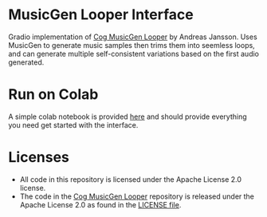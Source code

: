# MusicGen Looper Interface
Gradio implementation of [Cog MusicGen Looper](https://github.com/andreasjansson/cog-musicgen-looper) by Andreas Jansson. Uses MusicGen to generate music samples then trims them into seemless loops, and can generate multiple self-consistent variations based on the first audio generated.

# Run on Colab
A simple colab notebook is provided [here](https://colab.research.google.com/drive/1cGaPjpETt0eBr1RPXhu3SvWoh1AaZN-I?usp=sharing) and should provide everything you need get started with the interface.

# Licenses
* All code in this repository is licensed under the Apache License 2.0 license.
* The code in the [Cog MusicGen Looper](https://github.com/andreasjansson/cog-musicgen-looper) repository is released under the Apache License 2.0 as found in the [LICENSE file](https://github.com/andreasjansson/cog-musicgen-looper/blob/main/LICENSE).
